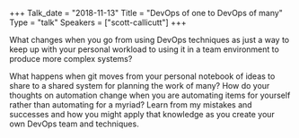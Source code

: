 +++
Talk_date = "2018-11-13"
Title = "DevOps of one to DevOps of many"
Type = "talk"
Speakers = ["scott-callicutt"]
+++

What changes when you go from using DevOps techniques as just a way to keep up with your personal workload to using it in a team environment to produce more complex systems?

What happens when git moves from your personal notebook of ideas to share to a shared system for planning the work of many? How do your thoughts on automation change when you are automating items for yourself rather than automating for a myriad? Learn from my mistakes and successes and how you might apply that knowledge as you create your own DevOps team and techniques.

